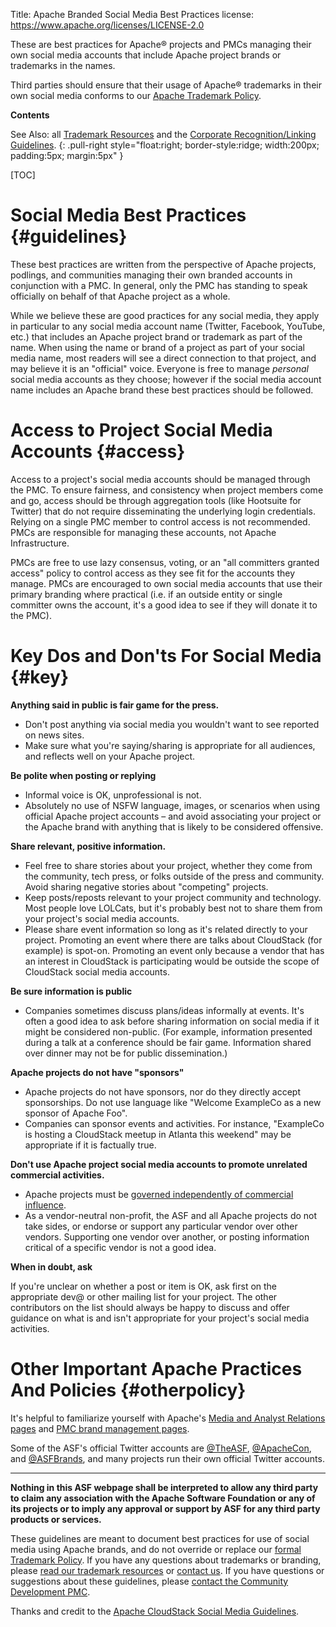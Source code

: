 Title: Apache Branded Social Media Best Practices
license: https://www.apache.org/licenses/LICENSE-2.0

These are best practices for Apache&reg; projects and PMCs managing their own social
media accounts that include Apache project brands or trademarks in the names.

Third parties should ensure that their usage of Apache&reg; trademarks in their own social
media conforms to our [Apache Trademark Policy](/foundation/marks).

**Contents**

See Also: all [Trademark Resources][resources] and the [Corporate Recognition/Linking Guidelines](//www.apache.org/foundation/marks/linking).
  {: .pull-right style="float:right; border-style:ridge; width:200px; padding:5px; margin:5px" }

[TOC]

# Social Media Best Practices  {#guidelines}

These best practices are written from the perspective of Apache projects, podlings, and communities managing their own branded accounts
in conjunction with a PMC.  In general, only the PMC has standing to speak officially on behalf of that Apache project as a whole.

While we believe these are good practices for any social media, they apply in particular to any social media account name (Twitter, Facebook, YouTube, etc.) that includes an Apache project brand or trademark as part of the name.   When using the name or brand of a project as part of your social media name, most readers will see a direct connection to that project, and may believe it is an "official" voice.  Everyone is free to manage *personal* social media accounts as they choose; however if the social media account name includes an Apache brand these best practices should be followed.

# Access to Project Social Media Accounts  {#access}

Access to a project's social media accounts should be managed through the PMC.  To ensure fairness, and consistency when project members come and go, access should be through aggregation tools (like Hootsuite for Twitter) that do not require disseminating the underlying login credentials.  Relying on a single PMC member to control access is not recommended.  PMCs are responsible for managing these accounts, not Apache Infrastructure.

PMCs are free to use lazy consensus, voting, or an "all committers granted access" policy to control access as they see fit for the accounts they manage.  PMCs are encouraged to own social media accounts that use their primary branding where practical (i.e. if an outside entity or single committer owns the account, it's a good idea to see if they will donate it to the PMC).

# Key Dos and Don'ts For Social Media  {#key}

**Anything said in public is fair game for the press.**

* Don't post anything via social media you wouldn't want to see reported on news sites.
* Make sure what you're saying/sharing is appropriate for all audiences, and reflects well on your Apache project.

**Be polite when posting or replying**

* Informal voice is OK, unprofessional is not.
* Absolutely no use of NSFW language, images, or scenarios when using official Apache project accounts – and avoid associating your project or the Apache brand with anything that is likely to be considered offensive.

**Share relevant, positive information.**

* Feel free to share stories about your project, whether they come from the community, tech press, or folks outside of the press and community.
Avoid sharing negative stories about "competing" projects.
* Keep posts/reposts relevant to your project community and technology. Most people love LOLCats, but it's probably best not to share them from your project's social media accounts.
* Please share event information so long as it's related directly to your project. Promoting an event where there are talks about CloudStack (for example) is spot-on. Promoting an event only because a vendor that has an interest in CloudStack is participating would be outside the scope of CloudStack social media accounts.

**Be sure information is public**

* Companies sometimes discuss plans/ideas informally at events. It's often a good idea to ask before sharing information on social media if it might be considered non-public. (For example, information presented during a talk at a conference should be fair game. Information shared over dinner may not be for public dissemination.)

**Apache projects do not have "sponsors"**

* Apache projects do not have sponsors, nor do they directly accept sponsorships. Do not use language like "Welcome ExampleCo as a new sponsor of Apache Foo".
* Companies can sponsor events and activities. For instance, "ExampleCo is hosting a CloudStack meetup in Atlanta this weekend" may be appropriate if it is factually true.

**Don't use Apache project social media accounts to promote unrelated commercial activities.**

* Apache projects must be [governed independently of commercial influence](http://community.apache.org/projectIndependence.html).
* As a vendor-neutral non-profit, the ASF and all Apache projects do not take sides, or endorse or support any particular vendor over other vendors.  Supporting one vendor over another, or posting information critical of a specific vendor is not a good idea.

**When in doubt, ask**

If you're unclear on whether a post or item is OK, ask first on the appropriate dev@ or other mailing list for your project. The other contributors on the list should always be happy to discuss and offer guidance on what is and isn't appropriate for your project's social media activities.

# Other Important Apache Practices And Policies  {#otherpolicy}

It's helpful to familiarize yourself with Apache's [Media and Analyst Relations pages](//www.apache.org/press/) and [PMC brand management pages](//www.apache.org/foundation/marks/pmcs.html).

Some of the ASF's official Twitter accounts are [@TheASF](//twitter.com/theasf), [@ApacheCon](//twitter.com/apachecon), and [@ASFBrands](//twitter.com/asfbrands),
and many projects run their own official Twitter accounts.

----
**Nothing in this ASF webpage shall be interpreted to allow any
third party to claim any association with the Apache Software Foundation or
any of its projects or to imply any approval or support by ASF for any
third party products or services.**

These guidelines are meant to document best practices
for use of social media using Apache brands, and do not
override or replace our [formal Trademark Policy](http://www.apache.org/foundation/marks/).
If you have any questions about trademarks or branding, please [read our trademark resources][resources] or [contact us](//www.apache.org/foundation/marks/contact).
If you have questions or suggestions about these guidelines, please [contact the
Community Development PMC](http://community.apache.org/).

Thanks and credit to the [Apache CloudStack Social Media Guidelines](https://cwiki.apache.org/confluence/display/CLOUDSTACK/Social+Media+Guidelines).

[resources]: //www.apache.org/foundation/marks/resources
